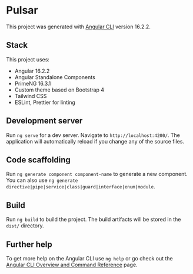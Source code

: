 # Pulsar

This project was generated with [Angular CLI](https://github.com/angular/angular-cli) version 16.2.2.

## Stack

This project uses:
- Angular 16.2.2
- Angular Standalone Components
- PrimeNG 16.3.1
- Custom theme based on Bootstrap 4
- Tailwind CSS
- ESLint, Prettier for linting

## Development server

Run `ng serve` for a dev server. Navigate to `http://localhost:4200/`. The application will automatically reload if you change any of the source files.

## Code scaffolding

Run `ng generate component component-name` to generate a new component. You can also use `ng generate directive|pipe|service|class|guard|interface|enum|module`.

## Build

Run `ng build` to build the project. The build artifacts will be stored in the `dist/` directory.

## Further help

To get more help on the Angular CLI use `ng help` or go check out the [Angular CLI Overview and Command Reference](https://angular.io/cli) page.
